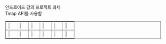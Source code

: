안드로이드 강의 프로젝트 과제<br>
Tmap API를 사용함<br>
<table border="1">
  <tr>
<td><img src="https://user-images.githubusercontent.com/19682509/111780507-dadc3c00-88fa-11eb-9b9d-3014dba8d5c8.jpg" width="20%" height="20%"></td>
<td><img src="https://user-images.githubusercontent.com/19682509/111780521-ddd72c80-88fa-11eb-80e4-7b51ac942231.jpg" width="20%" height="20%"></td>
<td><img src="https://user-images.githubusercontent.com/19682509/111780522-de6fc300-88fa-11eb-9682-2114ebc32164.jpg" width="20%" height="20%"></td>
<td><img src="https://user-images.githubusercontent.com/19682509/111780523-de6fc300-88fa-11eb-87f5-5f6c939eae1e.jpg" width="20%" height="20%"></td>
<td><img src="https://user-images.githubusercontent.com/19682509/111780525-df085980-88fa-11eb-9fc2-e62535557358.jpg" width="20%" height="20%"></td>
<td><img src="https://user-images.githubusercontent.com/19682509/111780526-df085980-88fa-11eb-9f7a-28da2ca9280b.jpg" width="20%" height="20%"></td></tr><tr>
<td><img src="https://user-images.githubusercontent.com/19682509/111780528-dfa0f000-88fa-11eb-8447-991a096727da.jpg" width="20%" height="20%"></td>
<td><img src="https://user-images.githubusercontent.com/19682509/111780529-dfa0f000-88fa-11eb-9b3a-4a1e2cce3402.jpg" width="20%" height="20%"></td>
<td><img src="https://user-images.githubusercontent.com/19682509/111780530-e0398680-88fa-11eb-865b-7e86d05001b4.jpg" width="20%" height="20%"></td>
<td><img src="https://user-images.githubusercontent.com/19682509/111780532-e0d21d00-88fa-11eb-8a4d-b4122c307276.jpg" width="20%" height="20%"></td>
<td><img src="https://user-images.githubusercontent.com/19682509/111780535-e0d21d00-88fa-11eb-845b-d8c0f60a4e9b.jpg" width="20%" height="20%"></td>
<td><img src="https://user-images.githubusercontent.com/19682509/111780537-e16ab380-88fa-11eb-95af-628253ac6d8b.jpg" width="20%" height="20%"></td></tr>
<!-- <img src="https://user-images.githubusercontent.com/19682509/111780540-e16ab380-88fa-11eb-9d7b-d1002ca0249e.jpg" width="20%" height="20%"> -->
